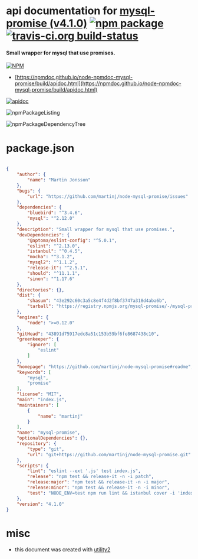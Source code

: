 # api documentation for  [mysql-promise (v4.1.0)](https://github.com/martinj/node-mysql-promise#readme)  [![npm package](https://img.shields.io/npm/v/npmdoc-mysql-promise.svg?style=flat-square)](https://www.npmjs.org/package/npmdoc-mysql-promise) [![travis-ci.org build-status](https://api.travis-ci.org/npmdoc/node-npmdoc-mysql-promise.svg)](https://travis-ci.org/npmdoc/node-npmdoc-mysql-promise)
#### Small wrapper for mysql that use promises.

[![NPM](https://nodei.co/npm/mysql-promise.png?downloads=true&downloadRank=true&stars=true)](https://www.npmjs.com/package/mysql-promise)

- [https://npmdoc.github.io/node-npmdoc-mysql-promise/build/apidoc.html](https://npmdoc.github.io/node-npmdoc-mysql-promise/build/apidoc.html)

[![apidoc](https://npmdoc.github.io/node-npmdoc-mysql-promise/build/screenCapture.buildCi.browser.%252Ftmp%252Fbuild%252Fapidoc.html.png)](https://npmdoc.github.io/node-npmdoc-mysql-promise/build/apidoc.html)

![npmPackageListing](https://npmdoc.github.io/node-npmdoc-mysql-promise/build/screenCapture.npmPackageListing.svg)

![npmPackageDependencyTree](https://npmdoc.github.io/node-npmdoc-mysql-promise/build/screenCapture.npmPackageDependencyTree.svg)



# package.json

```json

{
    "author": {
        "name": "Martin Jonsson"
    },
    "bugs": {
        "url": "https://github.com/martinj/node-mysql-promise/issues"
    },
    "dependencies": {
        "bluebird": "^3.4.6",
        "mysql": "^2.12.0"
    },
    "description": "Small wrapper for mysql that use promises.",
    "devDependencies": {
        "@aptoma/eslint-config": "^5.0.1",
        "eslint": "^2.13.0",
        "istanbul": "^0.4.5",
        "mocha": "^3.1.2",
        "mysql2": "^1.1.2",
        "release-it": "^2.5.1",
        "should": "^11.1.1",
        "sinon": "^1.17.6"
    },
    "directories": {},
    "dist": {
        "shasum": "43e292c60c3a5c8e4f4d2f8bf3747a318d4aba6b",
        "tarball": "https://registry.npmjs.org/mysql-promise/-/mysql-promise-4.1.0.tgz"
    },
    "engines": {
        "node": ">=0.12.0"
    },
    "gitHead": "43891d75917edc8a51c153b59bf6fe8687438c10",
    "greenkeeper": {
        "ignore": [
            "eslint"
        ]
    },
    "homepage": "https://github.com/martinj/node-mysql-promise#readme",
    "keywords": [
        "mysql",
        "promise"
    ],
    "license": "MIT",
    "main": "index.js",
    "maintainers": [
        {
            "name": "martinj"
        }
    ],
    "name": "mysql-promise",
    "optionalDependencies": {},
    "repository": {
        "type": "git",
        "url": "git+https://github.com/martinj/node-mysql-promise.git"
    },
    "scripts": {
        "lint": "eslint --ext '.js' test index.js",
        "release": "npm test && release-it -n -i patch",
        "release:major": "npm test && release-it -n -i major",
        "release:minor": "npm test && release-it -n -i minor",
        "test": "NODE_ENV=test npm run lint && istanbul cover -i 'index.js' _mocha -- -u exports -R spec 'test/**/*.test.js'"
    },
    "version": "4.1.0"
}
```



# misc
- this document was created with [utility2](https://github.com/kaizhu256/node-utility2)

